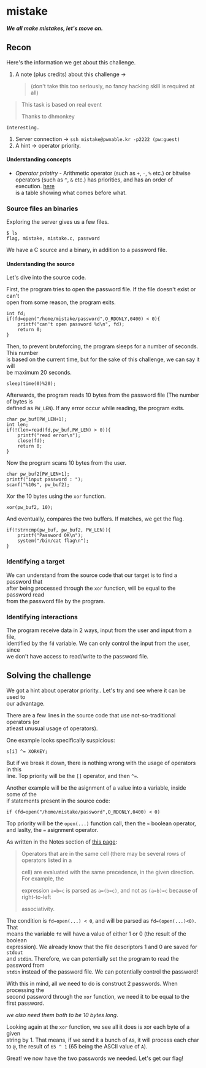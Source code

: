 # mistake

***We all make mistakes, let's move on.***

## Recon

Here's the information we get about this challenge.

1. A note (plus credits) about this challenge ->

	> (don't take this too seriously, no fancy hacking skill is required at all)
>
> This task is based on real event
>
> Thanks to dhmonkey

	Interesting. 

1. Server connection -> `ssh mistake@pwnable.kr -p2222 (pw:guest)`
1. A hint -> operator priority.

#### Understanding concepts

* *Operator priotiry* - Arithmetic operator (such as `+`, `-`, `%` etc.) or bitwise</br>
operators (such as `^`, `&` etc.) has priorities, and has an order of execution. [here](https://en.cppreference.com/w/c/language/operator_precedence)</br>
is a table showing what comes before what.

### Source files an binaries

Exploring the server gives us a few files.

	$ ls
	flag, mistake, mistake.c, password

We have a C source and a binary, in addition to a password file.

#### Understanding the source

Let's dive into the source code.

First, the program tries to open the password file. If the file doesn't exist or can't</br>
open from some reason, the program exits.

	int fd;
	if(fd=open("/home/mistake/password",O_RDONLY,0400) < 0){
		printf("can't open password %d\n", fd);
		return 0;
	}

Then, to prevent bruteforcing, the program sleeps for a number of seconds. This number</br>
is based on the current time, but for the sake of this challenge, we can say it will</br>
be maximum 20 seconds.

	sleep(time(0)%20);

Afterwards, the program reads 10 bytes from the password file (The number of bytes is</br>
defined as `PW_LEN`). If any error occur while reading, the program exits.

	char pw_buf[PW_LEN+1];
	int len;
	if(!(len=read(fd,pw_buf,PW_LEN) > 0)){
		printf("read error\n");
		close(fd);
		return 0;		
	}

Now the program scans 10 bytes from the user.

	char pw_buf2[PW_LEN+1];
	printf("input password : ");
	scanf("%10s", pw_buf2);

Xor the 10 bytes using the `xor` function.

	xor(pw_buf2, 10);

And eventually, compares the two buffers. If matches, we get the flag.

	if(!strncmp(pw_buf, pw_buf2, PW_LEN)){
		printf("Password OK\n");
		system("/bin/cat flag\n");
	}

### Identifying a target

We can understand from the source code that our target is to find a password that</br>
after being processed through the `xor` function, will be equal to the password read</br>
from the password file by the program.

### Identifying interactions

The program receive data in 2 ways, input from the user and input from a file,</br>
identified by the `fd` variable. We can only control the input from the user, since</br>
we don't have access to read/write to the password file.

## Solving the challenge

We got a hint about operator priority.. Let's try and see where it can be used to</br>
our advantage.

There are a few lines in the source code that use not-so-traditional operators (or</br>
atleast unusual usage of operators).

One example looks specifically suspicious:

	s[i] ^= XORKEY;

But if we break it down, there is nothing wrong with the usage of operators in this</br>
line. Top priority will be the `[]` operator, and then `^=`.

Another example will be the asignment of a value into a variable, inside some of the</br>
if statements present in the source code:

	if (fd=open("/home/mistake/password",O_RDONLY,0400) < 0)

Top priority will be the `open(...)` function call, then the `<` boolean operator,</br>
and laslty, the `=` asignment operator.

As written in the Notes section of [this page](https://en.cppreference.com/w/c/language/operator_precedence):

>Operators that are in the same cell (there may be several rows of operators listed in a
>
>cell) are evaluated with the same precedence, in the given direction. For example, the
>
>expression `a=b=c` is parsed as `a=(b=c)`, and not as `(a=b)=c` because of right-to-left
>
>associativity.

The condition is `fd=open(...) < 0`, and will be parsed as `fd=(open(...)<0)`. That</br>
means the variable `fd` will have a value of either 1 or 0 (the result of the boolean</br>
expression). We already know that the file descriptors 1 and 0 are saved for `stdout`</br>
and `stdin`. Therefore, we can potentially set the program to read the password from</br>
`stdin` instead of the password file. We can potentially control the password!

With this in mind, all we need to do is construct 2 passwords. When processing the</br>
second password through the `xor` function, we need it to be equal to the first password.

*we also need them both to be 10 bytes long*.

Looking again at the `xor` function, we see all it does is xor each byte of a given</br>
string by 1. That means, if we send it a bunch of `A`s, it will process each char</br>
to `@`, the result of `65 ^ 1` (65 being the ASCII value of `A`).

Great! we now have the two passwords we needed. Let's get our flag!